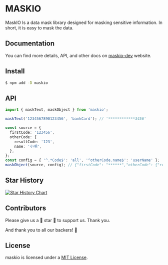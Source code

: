 # MASKIO

MaskIO Is a data mask library designed for masking sensitive information. In short, it is easy to mask the data.

## Documentation

You can find more details, API, and other docs on [maskio-dev](https://maskio-dev.vercel.app/) website.

## Install

```sh
$ npm add -D maskio
```

## API

```ts
import { maskText, maskObject } from 'maskio';

maskText('1234567890123456', 'bankCard'); // '************3456'

const source = {
  firstCode: '123456',
  otherCode: {
    resultCode: '123',
    name: '小明',
  },
};
const config = { '^.*Code$': 'all', '^otherCode.name$': 'userName' };
maskObject(source, config); // {"firstCode": "******","otherCode": {"resultCode": "***","name": "*明"}}
```

## Star History

[![Star History Chart](https://api.star-history.com/svg?repos=magic-wrangler/maskio.git&type=Date)](https://star-history.com/#magic-wrangler/maskio.git&Date)

## Contributors

Please give us a 💖 star 💖 to support us. Thank you.

And thank you to all our backers! 🙏

## License

maskio is licensed under a [MIT License](LICENSE).
